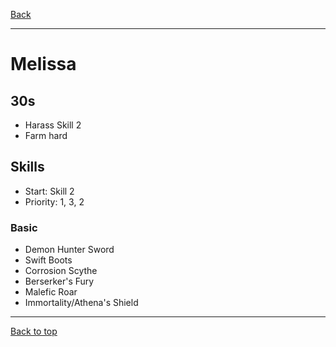 [Back](../)

----

# Melissa

## 30s
- Harass Skill 2
- Farm hard

## Skills
- Start: Skill 2
- Priority: 1, 3, 2

### Basic
- Demon Hunter Sword
- Swift Boots
- Corrosion Scythe
- Berserker's Fury
- Malefic Roar
- Immortality/Athena's Shield

----

[Back to top](./#)
